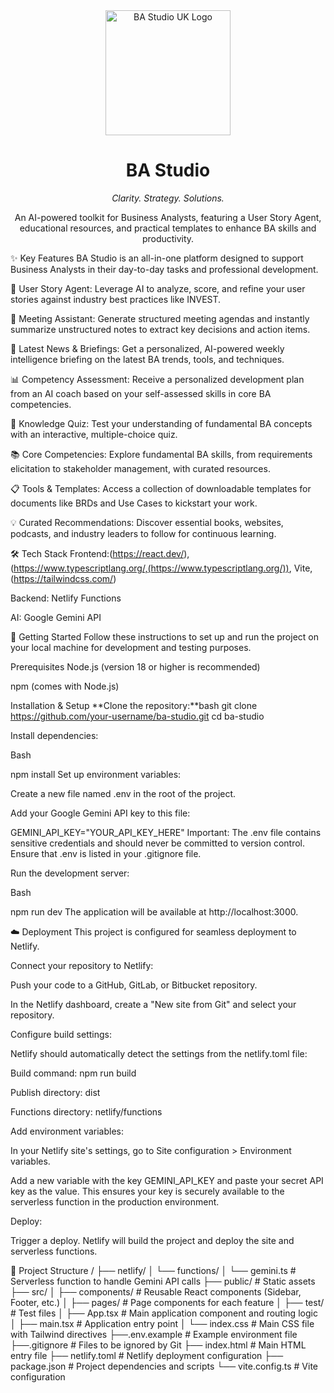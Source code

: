 <div align="center"> <img src="https://github.com/user-attachments/assets/08d59e7e-d7a9-4951-81ed-d6f8e7fc992c" alt="BA Studio UK Logo" width="200"/> <h1>BA Studio</h1> <p><i>Clarity. Strategy. Solutions.</i></p> <p>An AI-powered toolkit for Business Analysts, featuring a User Story Agent, educational resources, and practical templates to enhance BA skills and productivity.</p> </div>

✨ Key Features
BA Studio is an all-in-one platform designed to support Business Analysts in their day-to-day tasks and professional development.

🤖 User Story Agent: Leverage AI to analyze, score, and refine your user stories against industry best practices like INVEST.

🤝 Meeting Assistant: Generate structured meeting agendas and instantly summarize unstructured notes to extract key decisions and action items.

📰 Latest News & Briefings: Get a personalized, AI-powered weekly intelligence briefing on the latest BA trends, tools, and techniques.

📊 Competency Assessment: Receive a personalized development plan from an AI coach based on your self-assessed skills in core BA competencies.

🧠 Knowledge Quiz: Test your understanding of fundamental BA concepts with an interactive, multiple-choice quiz.

📚 Core Competencies: Explore fundamental BA skills, from requirements elicitation to stakeholder management, with curated resources.

📋 Tools & Templates: Access a collection of downloadable templates for documents like BRDs and Use Cases to kickstart your work.

💡 Curated Recommendations: Discover essential books, websites, podcasts, and industry leaders to follow for continuous learning.

🛠️ Tech Stack
Frontend:(https://react.dev/),(https://www.typescriptlang.org/,(https://www.typescriptlang.org/)), Vite,(https://tailwindcss.com/)

Backend: Netlify Functions

AI: Google Gemini API

🚀 Getting Started
Follow these instructions to set up and run the project on your local machine for development and testing purposes.

Prerequisites
Node.js (version 18 or higher is recommended)

npm (comes with Node.js)

Installation & Setup
**Clone the repository:**bash git clone https://github.com/your-username/ba-studio.git cd ba-studio


Install dependencies:

Bash

npm install
Set up environment variables:

Create a new file named .env in the root of the project.

Add your Google Gemini API key to this file:

GEMINI_API_KEY="YOUR_API_KEY_HERE"
Important: The .env file contains sensitive credentials and should never be committed to version control. Ensure that .env is listed in your .gitignore file.

Run the development server:

Bash

npm run dev
The application will be available at http://localhost:3000.

☁️ Deployment
This project is configured for seamless deployment to Netlify.

Connect your repository to Netlify:

Push your code to a GitHub, GitLab, or Bitbucket repository.

In the Netlify dashboard, create a "New site from Git" and select your repository.

Configure build settings:

Netlify should automatically detect the settings from the netlify.toml file:

Build command: npm run build

Publish directory: dist

Functions directory: netlify/functions

Add environment variables:

In your Netlify site's settings, go to Site configuration > Environment variables.

Add a new variable with the key GEMINI_API_KEY and paste your secret API key as the value. This ensures your key is securely available to the serverless function in the production environment.

Deploy:

Trigger a deploy. Netlify will build the project and deploy the site and serverless functions.

📂 Project Structure
/
├── netlify/
│   └── functions/
│       └── gemini.ts       # Serverless function to handle Gemini API calls
├── public/                 # Static assets
├── src/
│   ├── components/         # Reusable React components (Sidebar, Footer, etc.)
│   ├── pages/              # Page components for each feature
│   ├── test/               # Test files
│   ├── App.tsx             # Main application component and routing logic
│   ├── main.tsx            # Application entry point
│   └── index.css           # Main CSS file with Tailwind directives
├──.env.example            # Example environment file
├──.gitignore              # Files to be ignored by Git
├── index.html              # Main HTML entry file
├── netlify.toml            # Netlify deployment configuration
├── package.json            # Project dependencies and scripts
└── vite.config.ts          # Vite configuration
